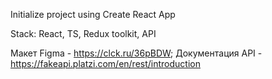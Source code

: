 Initialize project using Create React App

Stack: React, TS, Redux toolkit, API

Макет Figma - https://clck.ru/36pBDW;
Документация API - https://fakeapi.platzi.com/en/rest/introduction
